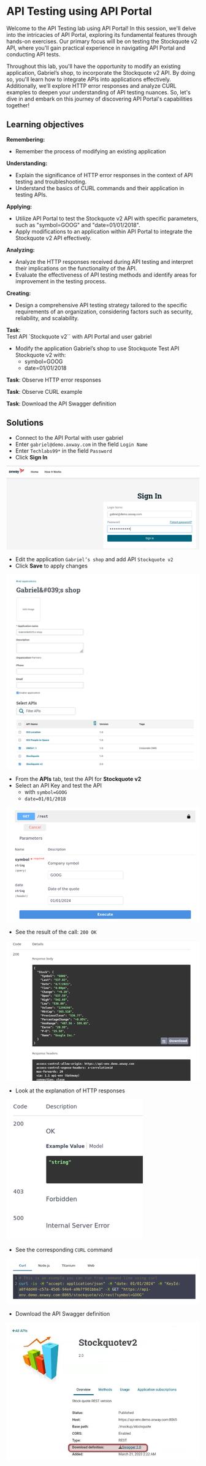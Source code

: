 # API Testing using API Portal

Welcome to the API Testing lab using API Portal! In this session, we'll delve into the intricacies of API Portal, exploring its fundamental features through hands-on exercises. Our primary focus will be on testing the Stockquote v2 API, where you'll gain practical experience in navigating API Portal and conducting API tests.

Throughout this lab, you'll have the opportunity to modify an existing application, Gabriel’s shop, to incorporate the Stockquote v2 API. By doing so, you'll learn how to integrate APIs into applications effectively. Additionally, we'll explore HTTP error responses and analyze CURL examples to deepen your understanding of API testing nuances. So, let's dive in and embark on this journey of discovering API Portal's capabilities together!

## Learning objectives

**Remembering:**
   - Remember the process of modifying an existing application

**Understanding:**
   - Explain the significance of HTTP error responses in the context of API testing and troubleshooting.
   - Understand the basics of CURL commands and their application in testing APIs.

**Applying:**
   - Utilize API Portal to test the Stockquote v2 API with specific parameters, such as "symbol=GOOG" and "date=01/01/2018".
   - Apply modifications to an application within API Portal to integrate the Stockquote v2 API effectively.

**Analyzing:**
   - Analyze the HTTP responses received during API testing and interpret their implications on the functionality of the API.
   - Evaluate the effectiveness of API testing methods and identify areas for improvement in the testing process.

**Creating:**
   - Design a comprehensive API testing strategy tailored to the specific requirements of an organization, considering factors such as security, reliability, and scalability.


**Task**:  
Test API `Stockquote v2`` with API Portal and user gabriel
* Modify the application Gabriel’s shop to use Stockquote
Test API Stockquote v2 with:
    * symbol=GOOG
    * date=01/01/2018

**Task**:
Observe HTTP error responses

**Task**:
Observe CURL example

**Task**:
Download the API Swagger definition

## Solutions

* Connect to the API Portal with user gabriel
* Enter `gabriel@demo.axway.com` in the field `Login Name`
* Enter `Techlabs99*` in the field `Password`
* Click **Sign In**

![Alt text](images/image22.png)

* Edit the application `Gabriel’s shop` and add API `Stockquote v2`
* Click **Save** to apply changes

![Alt text](images/image23.png)


* From the **APIs** tab, test the API for **Stockquote v2**
* Select an API Key and test the API 
    * with `symbol=GOOG`
    * `date=01/01/2018`

![Alt text](images/image25.png)

* See the result of the call: `200 OK`

![Alt text](images/image26.png)

* Look at the explanation of HTTP responses

![Alt text](images/image28.png)

* See the corresponding `CURL` command

![Alt text](images/image27.png)

* Download the API Swagger definition


![Alt text](images/image29.png)





